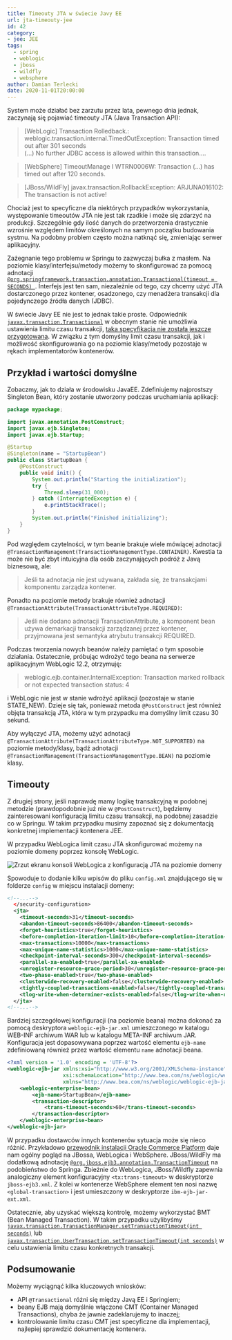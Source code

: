 ```yaml
---
title: Timeouty JTA w świecie Javy EE
url: jta-timeouty-jee
id: 42
category:
- jee: JEE
tags:
  - spring
  - weblogic
  - jboss
  - wildfly
  - websphere
author: Damian Terlecki
date: 2020-11-01T20:00:00
---
```


System może działać bez zarzutu przez lata, pewnego dnia jednak, zaczynają się pojawiać timeouty JTA (Java Transaction API):

> [WebLogic] Transaction Rolledback.: weblogic.transaction.internal.TimedOutException: Transaction timed out after 301 seconds  
> (...) No further JDBC access is allowed within this transaction....

> [WebSphere] TimeoutManage I   WTRN0006W: Transaction (...) has timed out after 120 seconds.

> [JBoss/WildFly] javax.transaction.RollbackException: ARJUNA016102: The transaction is not active!

Chociaż jest to specyficzne dla niektórych przypadków wykorzystania, występowanie timeoutów JTA nie jest tak rzadkie i może się zdarzyć na produkcji. Szczególnie gdy ilość danych do przetworzenia drastycznie wzrośnie względem limitów określonych na samym początku budowania systmu. Na podobny problem często można natknąć się, zmieniając serwer aplikacyjny.

Zażegnanie tego problemu w Springu to zazwyczaj bułka z masłem. Na poziomie klasy/interfejsu/metody możemy to skonfigurować za pomocą adnotacji [`@org.springframework.transaction.annotation.Transactional(timeout = SECONDS)
`](https://docs.spring.io/spring-framework/docs/current/javadoc-api/org/springframework/transaction/annotation/Transactional.html). Interfejs jest ten sam, niezależnie od tego, czy chcemy użyć JTA dostarczonego przez kontener, osadzonego, czy menadżera transakcji dla pojedynczego źródła danych (JDBC).


W świecie Javy EE nie jest to jednak takie proste. Odpowiednik [`javax.transaction.Transactional`](https://docs.oracle.com/javaee/7/api/javax/transaction/Transactional.html) w obecnym stanie nie umożliwia ustawienia limitu czasu transakcji, [taka specyfikacja nie została jeszcze przygotowana](https://github.com/eclipse-ee4j/jta-api/issues/67). W związku z tym domyślny limit czasu transakcji, jak i możliwość skonfigurowania go na poziomie klasy/metody pozostaje w rękach implementatorów kontenerów.

## Przykład i wartości domyślne

Zobaczmy, jak to działa w środowisku JavaEE. Zdefiniujemy najprostszy Singleton Bean, który zostanie utworzony podczas uruchamiania aplikacji:

```java
package mypackage;

import javax.annotation.PostConstruct;
import javax.ejb.Singleton;
import javax.ejb.Startup;

@Startup
@Singleton(name = "StartupBean")
public class StartupBean {
    @PostConstruct
    public void init() {
        System.out.println("Starting the initialization");
        try {
            Thread.sleep(31_000);
        } catch (InterruptedException e) {
            e.printStackTrace();
        }
        System.out.println("Finished initializing");
    }
}
```

Pod względem czytelności, w tym beanie brakuje wiele mówiącej adnotacji `@TransactionManagement(TransactionManagementType.CONTAINER)`. Kwestia ta może nie być zbyt intuicyjna dla osób zaczynających podróż z Javą biznesową, ale:

> Jeśli ta adnotacja nie jest używana, zakłada się, że transakcjami komponentu zarządza kontener.

Ponadto na poziomie metody brakuje również adnotacji `@TransactionAttribute(TransactionAttributeType.REQUIRED)`:

> Jeśli nie dodano adnotacji TransactionAttribute, a komponent bean używa demarkacji transakcji zarządzanej przez kontener, przyjmowana jest semantyka atrybutu transakcji REQUIRED.

Podczas tworzenia nowych beanów należy pamiętać o tym sposobie działania. Ostatecznie, próbując wdrożyć tego beana na serwerze aplikacyjnym WebLogic 12.2, otrzymuję:

> weblogic.ejb.container.InternalException: Transaction marked rollback or not expected transaction status: 4

i WebLogic nie jest w stanie wdrożyć aplikacji (pozostaje w stanie STATE_NEW). Dzieje się tak, ponieważ metoda `@PostConstruct` jest również objęta transakcją JTA, która w tym przypadku ma domyślny limit czasu 30 sekund.

Aby wyłączyć JTA, możemy użyć adnotacji `@TransactionAttribute(TransactionAttributeType.NOT_SUPPORTED)` na poziomie metody/klasy, bądź adnotacji `@TransactionManagement(TransactionManagementType.BEAN)` na poziomie klasy.

## Timeouty

Z drugiej strony, jeśli naprawdę mamy logikę transakcyjną w podobnej metodzie (prawdopodobnie już nie w `@PostConstruct`), będziemy zainteresowani konfiguracją limitu czasu transakcji, na podobnej zasadzie co w Springu. W takim przypadku musimy zapoznać się z dokumentacją konkretnej implementacji kontenera JEE.

W przypadku WebLogica limit czasu JTA skonfigurować możemy na poziomie domeny poprzez konsolę WebLogic.

<img src="/img/hq/weblogic-jta-timeout.png" alt="Zrzut ekranu konsoli WebLogica z konfiguracją JTA na poziomie domeny" title="WebLogic – konfiguracja JTA poprzez konsolę">

Spowoduje to dodanie kilku wpisów do pliku `config.xml` znajdującego się w folderze `config` w miejscu instalacji domeny:

```xml
<!--...-->
  </security-configuration>
  <jta>
    <timeout-seconds>31</timeout-seconds>
    <abandon-timeout-seconds>86400</abandon-timeout-seconds>
    <forget-heuristics>true</forget-heuristics>
    <before-completion-iteration-limit>10</before-completion-iteration-limit>
    <max-transactions>10000</max-transactions>
    <max-unique-name-statistics>1000</max-unique-name-statistics>
    <checkpoint-interval-seconds>300</checkpoint-interval-seconds>
    <parallel-xa-enabled>true</parallel-xa-enabled>
    <unregister-resource-grace-period>30</unregister-resource-grace-period>
    <two-phase-enabled>true</two-phase-enabled>
    <clusterwide-recovery-enabled>false</clusterwide-recovery-enabled>
    <tightly-coupled-transactions-enabled>false</tightly-coupled-transactions-enabled>
    <tlog-write-when-determiner-exists-enabled>false</tlog-write-when-determiner-exists-enabled>
  </jta>
<!--...-->
```

Bardziej szczegółowej konfiguracji (na poziomie beana) można dokonać za pomocą deskryptora `weblogic-ejb-jar.xml` umieszczonego w katalogu WEB-INF archiwum WAR lub w katalogu META-INF archiwum JAR. Konfiguracja jest dopasowywana poprzez wartość elementu `ejb-name` zdefiniowaną również przez wartość elementu `name` adnotacji beana.

```xml
<?xml version = '1.0' encoding = 'UTF-8'?>
<weblogic-ejb-jar xmlns:xsi="http://www.w3.org/2001/XMLSchema-instance"
                  xsi:schemaLocation="http://www.bea.com/ns/weblogic/weblogic-ejb-jar http://www.bea.com/ns/weblogic/weblogic-ejb-jar/1.0/weblogic-ejb-jar.xsd"
                  xmlns="http://www.bea.com/ns/weblogic/weblogic-ejb-jar">
    <weblogic-enterprise-bean>
        <ejb-name>StartupBean</ejb-name>
        <transaction-descriptor>
            <trans-timeout-seconds>60</trans-timeout-seconds>
        </transaction-descriptor>
    </weblogic-enterprise-bean>
</weblogic-ejb-jar>
```

W przypadku dostawców innych kontenerów sytuacja może się nieco różnić.
Przykładowo [przewodnik instalacji Oracle Commerce Platform](https://docs.oracle.com/cd/E52191_03/Platform.11-1/ATGInstallGuide/html/s0406settingthetransactiontimeoutonjb01.html)
daje nam ogólny pogląd na JBossa, WebLogica i WebSphere.
JBoss/WildFly ma dodatkową adnotację [`@org.jboss.ejb3.annotation.TransactionTimeout`](https://github.com/wildfly/jboss-ejb3-ext-api/blob/master/src/main/java/org/jboss/ejb3/annotation/TransactionTimeout.java) na podobieństwo do Springa.
Zbieżnie do WebLogica, JBoss/Wildfly zapewnia analogiczny element konfiguracyjny `<tx:trans-timeout>` w deskryptorze `jboss-ejb3.xml`.
Z kolei w kontenerze WebSphere element ten nosi nazwę `<global-transaction>` i jest umieszczony w deskryptorze `ibm-ejb-jar-ext.xml`.

Ostatecznie, aby uzyskać większą kontrolę, możemy wykorzystać BMT (Bean Managed Transaction). W takim przypadku użylibyśmy [`javax.transaction.TransactionManager.setTransactionTimeout(int seconds)`](https://docs.oracle.com/javaee/7/api/javax/transaction/TransactionManager.html) lub [`javax.transaction.UserTransaction.setTransactionTimeout(int seconds)`](https://docs.oracle.com/javaee/7/api/javax/transaction/UserTransaction.html) w celu ustawienia limitu czasu konkretnych transakcji.

## Podsumowanie

Możemy wyciągnąć kilka kluczowych wniosków:
- API `@Transactional` różni się między Javą EE i Springiem;
- beany EJB mają domyślnie włączone CMT (Container Managed Transactions), chyba że jawnie zadeklarujemy to inaczej;
- kontrolowanie limitu czasu CMT jest specyficzne dla implementacji, najlepiej sprawdzić dokumentację kontenera.